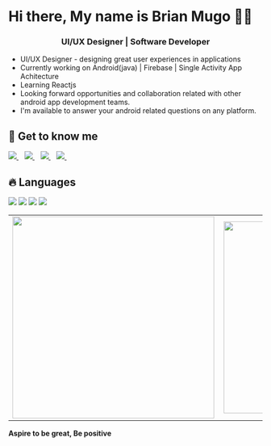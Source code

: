 <h1>Hi there, My name is Brian Mugo 👋🏾</h1>

<h3 align="center">UI/UX Designer | Software Developer</h3>

- UI/UX Designer - designing great user experiences in applications
- Currently working on Android(java) | Firebase | Single Activity App Achitecture
- Learning Reactjs
- Looking forward opportunities and collaboration related with other android app development teams.
- I'm available to answer your android related questions on any platform.

## 🔗 Get to know me

<a href="https://twitter.com/BrianMugo12" target="_blank">
    <img src="https://img.shields.io/badge/Twitter-1DA1F2?style=for-the-badge&logo=twitter&logoColor=white" />    
</a>&nbsp;&nbsp;
<a href="https://www.linkedin.com/in/brian-mugo-a47155164" target="_blank">
    <img src="https://img.shields.io/badge/LinkedIn-0077B5?style=for-the-badge&logo=linkedin&logoColor=white" />    
</a>&nbsp;&nbsp;
<a href="https://www.behance.net/brianmugo" target="_blank">
    <img src="https://img.shields.io/badge/Behance-000000?style=for-the-badge&logo=Behance&logoColor=white" />    
</a>&nbsp;&nbsp;
<a href="https://dribbble.com/brayomugo" target="_blank">
    <img src="https://img.shields.io/badge/Dribbble-C1346B?style=for-the-badge&logo=Dribbble&logoColor=white" />    
</a>&nbsp;&nbsp;

## 🔥 Languages

<p>
    <img src="https://img.shields.io/badge/Java-000?style=for-the-badge&logo=Java&logoColor=white" />    
    <img src="https://img.shields.io/badge/Reactjs-000?style=for-the-badge&logo=React&logoColor=white" /> 
    <img src="https://img.shields.io/badge/Android-000?style=for-the-badge&logo=Android&logoColor=white" /> 
    <img src="https://img.shields.io/badge/Kotlin-000?style=for-the-badge&logo=Kotlin&logoColor=white" /> 
 </p>


<center>
  <table>
  <tr>
      <td><img width="400px" align="left" src="https://github-readme-stats.vercel.app/api?username=brayomugo15&count_private=true&show_icons=true&theme=dark&layout=compact" /></td>
      <td><img width="380px" align="left" src="https://github-readme-stats.vercel.app/api/top-langs/?username=brayomugo15&hide=html&layout=compact&theme=dark" /></td>      
  </tr>   
</table>
</center>

**Aspire to be great, Be positive**
